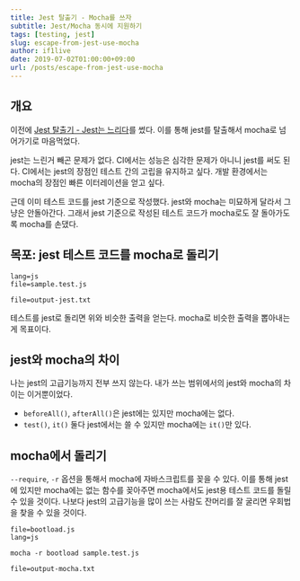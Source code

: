 ```yaml
---
title: Jest 탈출기 - Mocha를 쓰자
subtitle: Jest/Mocha 동시에 지원하기
tags: [testing, jest]
slug: escape-from-jest-use-mocha
author: if1live
date: 2019-07-02T01:00:00+09:00
url: /posts/escape-from-jest-use-mocha
---
```


## 개요

이전에 [Jest 탈출기 - Jest는 느리다]({attach}escape-from-jest-jest-is-slow)를 썼다.
이를 통해 jest를 탈출해서 mocha로 넘어가기로 마음먹었다.

jest는 느린거 빼곤 문제가 없다.
CI에서는 성능은 심각한 문제가 아니니 jest를 써도 된다.
CI에서는 jest의 장점인 테스트 간의 고립을 유지하고 싶다.
개발 환경에서는 mocha의 장점인 빠른 이터레이션을 얻고 싶다.

근데 이미 테스트 코드를 jest 기준으로 작성했다.
jest와 mocha는 미묘하게 달라서 그냥은 안돌아간다.
그래서 jest 기준으로 작성된 테스트 코드가 mocha로도 잘 돌아가도록 mocha를 손댔다.

## 목포: jest 테스트 코드를 mocha로 돌리기

~~~maya:view
lang=js
file=sample.test.js
~~~

~~~maya:view
file=output-jest.txt
~~~

테스트를 jest로 돌리면 위와 비슷한 출력을 얻는다.
mocha로 비슷한 출력을 뽑아내는게 목표이다.

## jest와 mocha의 차이

나는 jest의 고급기능까지 전부 쓰지 않는다.
내가 쓰는 범위에서의 jest와 mocha의 차이는 이거뿐이었다.

* `beforeAll()`, `afterAll()`은 jest에는 있지만 mocha에는 없다.
* `test()`, `it()` 둘다 jest에서는 쓸 수 있지만 mocha에는 `it()`만 있다.

## mocha에서 돌리기

`--require`, `-r` 옵션을 통해서 mocha에 자바스크립트를 꽂을 수 있다.
이를 통해 jest에 있지만 mocha에는 없는 함수를 꽂아주면 mocha에서도 jest용 테스트 코드를 돌릴 수 있을 것이다.
나보다 jest의 고급기능을 많이 쓰는 사람도 잔머리를 잘 굴리면 우회법을 찾을 수 있을 것이다.

~~~maya:view
file=bootload.js
lang=js
~~~

`mocha -r bootload sample.test.js`

~~~maya:view
file=output-mocha.txt
~~~
